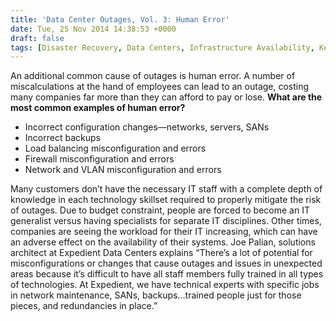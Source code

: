 ```yaml
---
title: 'Data Center Outages, Vol. 3: Human Error'
date: Tue, 25 Nov 2014 14:38:53 +0000
draft: false
tags: [Disaster Recovery, Data Centers, Infrastructure Availability, Ken Hill]
---
```


An additional common cause of outages is human error. A number of miscalculations at the hand of employees can lead to an outage, costing many companies far more than they can afford to pay or lose. **What are the most common examples of human error?**

*   Incorrect configuration changes—networks, servers, SANs
*   Incorrect backups
*   Load balancing misconfiguration and errors
*   Firewall misconfiguration and errors
*   Network and VLAN misconfiguration and errors

Many customers don’t have the necessary IT staff with a complete depth of knowledge in each technology skillset required to properly mitigate the risk of outages. Due to budget constraint, people are forced to become an IT generalist versus having specialists for separate IT disciplines. Other times, companies are seeing the workload for their IT increasing, which can have an adverse effect on the availability of their systems. Joe Palian, solutions architect at Expedient Data Centers explains “There’s a lot of potential for misconfigurations or changes that cause outages and issues in unexpected areas because it’s difficult to have all staff members fully trained in all types of technologies. At Expedient, we have technical experts with specific jobs in network maintenance, SANs, backups…trained people just for those pieces, and redundancies in place.”